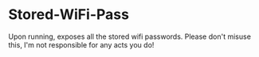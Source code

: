 # Stored-WiFi-Pass

Upon running, exposes all the stored wifi passwords.
Please don't misuse this, I'm not responsible for any acts you do!
